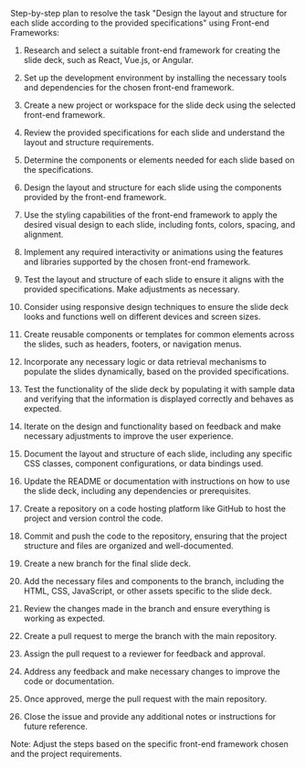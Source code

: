 Step-by-step plan to resolve the task "Design the layout and structure for each slide according to the provided specifications" using Front-end Frameworks:

1. Research and select a suitable front-end framework for creating the slide deck, such as React, Vue.js, or Angular.

2. Set up the development environment by installing the necessary tools and dependencies for the chosen front-end framework.

3. Create a new project or workspace for the slide deck using the selected front-end framework.

4. Review the provided specifications for each slide and understand the layout and structure requirements.

5. Determine the components or elements needed for each slide based on the specifications.

6. Design the layout and structure for each slide using the components provided by the front-end framework.

7. Use the styling capabilities of the front-end framework to apply the desired visual design to each slide, including fonts, colors, spacing, and alignment.

8. Implement any required interactivity or animations using the features and libraries supported by the chosen front-end framework.

9. Test the layout and structure of each slide to ensure it aligns with the provided specifications. Make adjustments as necessary.

10. Consider using responsive design techniques to ensure the slide deck looks and functions well on different devices and screen sizes.

11. Create reusable components or templates for common elements across the slides, such as headers, footers, or navigation menus.

12. Incorporate any necessary logic or data retrieval mechanisms to populate the slides dynamically, based on the provided specifications.

13. Test the functionality of the slide deck by populating it with sample data and verifying that the information is displayed correctly and behaves as expected.

14. Iterate on the design and functionality based on feedback and make necessary adjustments to improve the user experience.

15. Document the layout and structure of each slide, including any specific CSS classes, component configurations, or data bindings used.

16. Update the README or documentation with instructions on how to use the slide deck, including any dependencies or prerequisites.

17. Create a repository on a code hosting platform like GitHub to host the project and version control the code.

18. Commit and push the code to the repository, ensuring that the project structure and files are organized and well-documented.

19. Create a new branch for the final slide deck.

20. Add the necessary files and components to the branch, including the HTML, CSS, JavaScript, or other assets specific to the slide deck.

21. Review the changes made in the branch and ensure everything is working as expected.

22. Create a pull request to merge the branch with the main repository.

23. Assign the pull request to a reviewer for feedback and approval.

24. Address any feedback and make necessary changes to improve the code or documentation.

25. Once approved, merge the pull request with the main repository.

26. Close the issue and provide any additional notes or instructions for future reference.

Note: Adjust the steps based on the specific front-end framework chosen and the project requirements.
